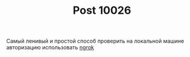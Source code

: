 ﻿---
title: "Post 10026"
se.owner.user_id: 272171
se.owner.display_name: "Sergey"
se.owner.link: "https://ru.meta.stackoverflow.com/users/272171/sergey"
se.link: "https://ru.meta.stackoverflow.com/a/10026"
se.post_id: 10026
se.post_type: answer
se.score: 0
---
<p>Самый ленивый и простой способ проверить на локальной машине авторизацию использовать  <a href="https://ngrok.com/" rel="nofollow noreferrer">ngrok</a> </p>
